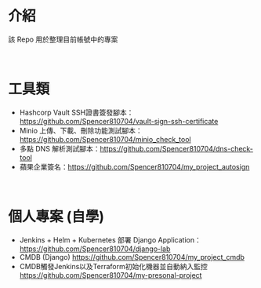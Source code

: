 # 介紹
該 Repo 用於整理目前帳號中的專案

<br>

# 工具類

- Hashcorp Vault SSH證書簽發腳本：https://github.com/Spencer810704/vault-sign-ssh-certificate
- Minio 上傳、下載、刪除功能測試腳本：https://github.com/Spencer810704/minio_check_tool
- 多點 DNS 解析測試腳本：https://github.com/Spencer810704/dns-check-tool
- 蘋果企業簽名：https://github.com/Spencer810704/my_project_autosign

<br>

  
# 個人專案 (自學)
- Jenkins + Helm + Kubernetes 部署 Django Application： https://github.com/Spencer810704/django-lab
- CMDB (Django) https://github.com/Spencer810704/my_project_cmdb
- CMDB觸發Jenkins以及Terraform初始化機器並自動納入監控 https://github.com/Spencer810704/my-presonal-project

<br>
